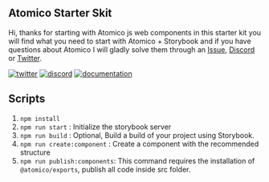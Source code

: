 ## Atomico Starter Skit

Hi, thanks for starting with Atomico js web components in this starter kit you will find what you need to start with Atomico + Storybook and if you have questions about Atomico I will gladly solve them through an [Issue](https://github.com/atomicojs/atomico/issues/new/choose), [Discord](https://discord.gg/7z3rNhmkNE) or [Twitter](https://twitter.com/atomicojs).

[![twitter](https://raw.githubusercontent.com/atomicojs/docs/master/.gitbook/assets/twitter.svg)](https://twitter.com/atomicojs)
[![discord](https://raw.githubusercontent.com/atomicojs/docs/master/.gitbook/assets/discord.svg)](https://discord.gg/7z3rNhmkNE)
[![documentation](https://raw.githubusercontent.com/atomicojs/docs/master/.gitbook/assets/doc-1.svg)](https://atomico.gitbook.io/doc/)

## Scripts

1. `npm install`
2. `npm run start` : Initialize the storybook server
3. `npm run build` : Optional, Build a build of your project using Storybook.
4. `npm run create:component` : Create a component with the recommended structure
5. `npm run publish:components`: This command requires the installation of `@atomico/exports`, publish all code inside src folder.
